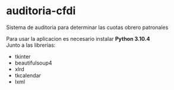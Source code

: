 # auditoria-cfdi
Sistema de auditoria para determinar las cuotas obrero patronales

Para usar la aplicacion es necesario instalar <strong>Python 3.10.4</strong> <br>
Junto a las librerias:
- tkinter
- beautifulsoup4
- xlrd
- tkcalendar
- lxml
